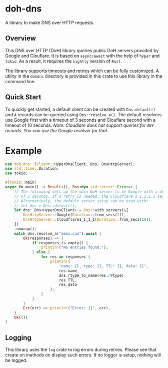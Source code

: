 # doh-dns
A library to make DNS over HTTP requests.

## Overview
This DNS over HTTP (DoH) library queries public DoH servers provided by Google and Clouflare. It is based on `async/await` with the help of `hyper` and `tokio`. As a result, it requires the `nightly` version of `Rust`.

The library supports timeouts and retries which can be fully customized. A utility in the `dohdns` directory is provided in this crate to use this library in the command line.

## Quick Start
To quickly get started, a default client can be created with `Dns:default()` and `A` records can be queried using `Dns::resolve_a()`. The default resolvers use Google first with a timeout of 3 seconds and Clouflare second with a timeout of 10 seconds. *Note: Cloudlare does not support queries for `ANY` records. You can use the Google resolver for that.*

# Example

```rust
use doh_dns::{client::HyperDnsClient, Dns, DnsHttpServer};
use std::time::Duration;
use tokio;

#[tokio::main]
async fn main() -> Result<(), Box<dyn std::error::Error>> {
    // The following sets up the main DoH server to be Google with a default timeout
    // of 2 seconds. If a retry is needed, the Cloudflare's 1.1.1.1 server is used.
    // Alternatively, the default server setup can be used with:
    // let dns = Dns::default();
    let dns: Dns<HyperDnsClient> = Dns::with_servers(&[
        DnsHttpServer::Google(Duration::from_secs(2)),
        DnsHttpServer::Cloudflare1_1_1_1(Duration::from_secs(10)),
    ])
    .unwrap();
    match dns.resolve_a("memo.com").await {
        Ok(responses) => {
            if responses.is_empty() {
                println!("No entries found.");
            } else {
                for res in responses {
                    println!(
                        "name: {}, type: {}, TTL: {}, data: {}",
                        res.name,
                        dns.rtype_to_name(res.r#type),
                        res.TTL,
                        res.data
                    );
                }
            }
        }
        Err(err) => println!("Error: {}", err),
    }
    Ok(())
}
```

## Logging
This library uses the `log` crate to log errors during retries. Please see that create on methods on display such errors. If no logger is setup, nothing will be logged.
